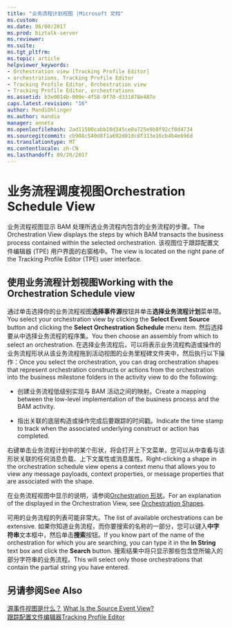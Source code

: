 ```yaml
---
title: "业务流程计划视图 |Microsoft 文档"
ms.custom: 
ms.date: 06/08/2017
ms.prod: biztalk-server
ms.reviewer: 
ms.suite: 
ms.tgt_pltfrm: 
ms.topic: article
helpviewer_keywords:
- Orchestration view [Tracking Profile Editor]
- orchestrations, Tracking Profile Editor
- Tracking Profile Editor, Orchestration view
- Tracking Profile Editor, orchestrations
ms.assetid: b3e0014b-000e-4f58-9f70-d331d78e487e
caps.latest.revision: "16"
author: MandiOhlinger
ms.author: mandia
manager: anneta
ms.openlocfilehash: 2ad11500cabb10d345ce0a725e9b8f92cf0d4734
ms.sourcegitcommit: cb908c540d8f1a692d01dc8f313e16cb4b4e696d
ms.translationtype: MT
ms.contentlocale: zh-CN
ms.lasthandoff: 09/20/2017
---
```

# <a name="orchestration-schedule-view"></a><span data-ttu-id="2f9a9-102">业务流程调度视图</span><span class="sxs-lookup"><span data-stu-id="2f9a9-102">Orchestration Schedule View</span></span>
<span data-ttu-id="2f9a9-103">业务流程视图显示 BAM 处理所选业务流程内包含的业务流程的步骤。</span><span class="sxs-lookup"><span data-stu-id="2f9a9-103">The Orchestration View displays the steps by which BAM transacts the business process contained within the selected orchestration.</span></span> <span data-ttu-id="2f9a9-104">该视图位于跟踪配置文件编辑器 (TPE) 用户界面的右窗格中。</span><span class="sxs-lookup"><span data-stu-id="2f9a9-104">The view is located on the right pane of the Tracking Profile Editor (TPE) user interface.</span></span>  
  
## <a name="working-with-the-orchestration-schedule-view"></a><span data-ttu-id="2f9a9-105">使用业务流程计划视图</span><span class="sxs-lookup"><span data-stu-id="2f9a9-105">Working with the Orchestration Schedule view</span></span>  
 <span data-ttu-id="2f9a9-106">通过单击选择你的业务流程视图**选择事件源**按钮并单击**选择业务流程计划**菜单项。</span><span class="sxs-lookup"><span data-stu-id="2f9a9-106">You select your orchestration view by clicking the **Select Event Source** button and clicking the **Select Orchestration Schedule** menu item.</span></span> <span data-ttu-id="2f9a9-107">然后选择要从中选择业务流程的程序集。</span><span class="sxs-lookup"><span data-stu-id="2f9a9-107">You then choose an assembly from which to select an orchestration.</span></span> <span data-ttu-id="2f9a9-108">在选择业务流程后，可以将表示业务流程构造或操作的业务流程形状从该业务流程拖到活动视图的业务里程碑文件夹中，然后执行以下操作：</span><span class="sxs-lookup"><span data-stu-id="2f9a9-108">Once you select the orchestration, you can drag orchestration shapes that represent orchestration constructs or actions from the orchestration into the business milestone folders in the activity view to do the following:</span></span>  
  
-   <span data-ttu-id="2f9a9-109">创建业务流程低级别实现与 BAM 活动之间的映射。</span><span class="sxs-lookup"><span data-stu-id="2f9a9-109">Create a mapping between the low-level implementation of the business process and the BAM activity.</span></span>  
  
-   <span data-ttu-id="2f9a9-110">指出关联的底层构造或操作完成后要跟踪的时间戳。</span><span class="sxs-lookup"><span data-stu-id="2f9a9-110">Indicate the time stamp to track when the associated underlying construct or action has completed.</span></span>  
  
 <span data-ttu-id="2f9a9-111">右键单击业务流程计划中的某个形状，将会打开上下文菜单，您可以从中查看与该形状关联的任何消息负载、上下文属性或消息属性。</span><span class="sxs-lookup"><span data-stu-id="2f9a9-111">Right-clicking a shape in the orchestration schedule view opens a context menu that allows you to view any message payloads, context properties, or message properties that are associated with the shape.</span></span>  
  
 <span data-ttu-id="2f9a9-112">在业务流程视图中显示的说明，请参阅[Orchestration 形状](../core/orchestration-shapes.md)。</span><span class="sxs-lookup"><span data-stu-id="2f9a9-112">For an explanation of the displayed in the Orchestration View, see [Orchestration Shapes](../core/orchestration-shapes.md).</span></span>  
  
 <span data-ttu-id="2f9a9-113">可用的业务流程的列表可能非常大。</span><span class="sxs-lookup"><span data-stu-id="2f9a9-113">The list of available orchestrations can be extensive.</span></span> <span data-ttu-id="2f9a9-114">如果你知道业务流程，而你要搜索的名称的一部分，您可以键入**中字符串**文本框中，然后单击**搜索**按钮。</span><span class="sxs-lookup"><span data-stu-id="2f9a9-114">If you know part of the name of the orchestration for which you are searching, you can type it in the **In String** text box and click the **Search** button.</span></span> <span data-ttu-id="2f9a9-115">搜索结果中将只显示那些包含您所输入的部分字符串的业务流程。</span><span class="sxs-lookup"><span data-stu-id="2f9a9-115">This will select only those orchestrations that contain the partial string you have entered.</span></span>  
  
## <a name="see-also"></a><span data-ttu-id="2f9a9-116">另请参阅</span><span class="sxs-lookup"><span data-stu-id="2f9a9-116">See Also</span></span>  
 <span data-ttu-id="2f9a9-117">[源事件视图是什么？](../core/what-is-the-source-event-view.md) </span><span class="sxs-lookup"><span data-stu-id="2f9a9-117">[What Is the Source Event View?](../core/what-is-the-source-event-view.md) </span></span>  
 [<span data-ttu-id="2f9a9-118">跟踪配置文件编辑器</span><span class="sxs-lookup"><span data-stu-id="2f9a9-118">Tracking Profile Editor</span></span>](../core/tracking-profile-editor.md)